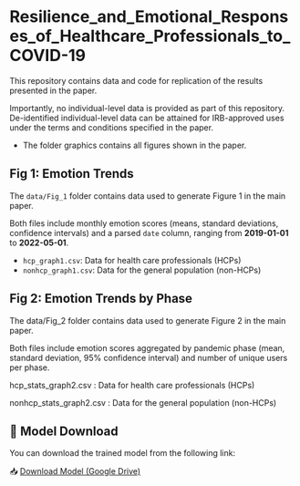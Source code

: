 # Resilience_and_Emotional_Responses_of_Healthcare_Professionals_to_COVID-19
This repository contains data and code for replication of the results presented in the paper. 

Importantly, no individual-level data is provided as part of this repository. De-identified individual-level data can be attained for IRB-approved uses under the terms and conditions specified in the paper. 


* The folder graphics contains all figures shown in the paper.
  
## Fig 1: Emotion Trends

The `data/Fig_1` folder contains data used to generate Figure 1 in the main paper.

Both files include monthly emotion scores (means, standard deviations, confidence intervals) and a parsed `date` column, ranging from **2019-01-01** to **2022-05-01**.

- `hcp_graph1.csv`: Data for health care professionals (HCPs)
- `nonhcp_graph1.csv`: Data for the general population (non-HCPs)


## Fig 2: Emotion Trends by Phase
The data/Fig_2 folder contains data used to generate Figure 2 in the main paper.

Both files include emotion scores aggregated by pandemic phase (mean, standard deviation, 95% confidence interval) and number of unique users per phase.

hcp_stats_graph2.csv : Data for health care professionals (HCPs)

nonhcp_stats_graph2.csv : Data for the general population (non-HCPs)





## 🔗 Model Download

You can download the trained model from the following link:

📥 [Download Model (Google Drive)](https://drive.google.com/file/d/1OtI9ZQOkX3xgTiNTQdRoUHUsmPz7l3IP/view?usp=sharing)




